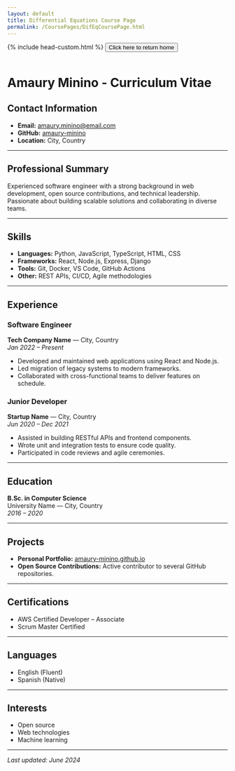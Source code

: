 ```yaml
---
layout: default
title: Differential Equations Course Page
permalink: /CoursePages/DifEqCoursePage.html
---
```


{% include head-custom.html %}
<a href="/index.md" title="Home">
    <button type="button" style="margin-bottom: 1em;">Click here to return home</button>
</a>

# Amaury Minino - Curriculum Vitae

## Contact Information
- **Email:** amaury.minino@email.com
- **GitHub:** [amaury-minino](https://github.com/amaury-minino)
- **Location:** City, Country

---

## Professional Summary
Experienced software engineer with a strong background in web development, open source contributions, and technical leadership. Passionate about building scalable solutions and collaborating in diverse teams.

---

## Skills
- **Languages:** Python, JavaScript, TypeScript, HTML, CSS
- **Frameworks:** React, Node.js, Express, Django
- **Tools:** Git, Docker, VS Code, GitHub Actions
- **Other:** REST APIs, CI/CD, Agile methodologies

---

## Experience

### Software Engineer  
**Tech Company Name** — City, Country  
*Jan 2022 – Present*
- Developed and maintained web applications using React and Node.js.
- Led migration of legacy systems to modern frameworks.
- Collaborated with cross-functional teams to deliver features on schedule.

### Junior Developer  
**Startup Name** — City, Country  
*Jun 2020 – Dec 2021*
- Assisted in building RESTful APIs and frontend components.
- Wrote unit and integration tests to ensure code quality.
- Participated in code reviews and agile ceremonies.

---

## Education

**B.Sc. in Computer Science**  
University Name — City, Country  
*2016 – 2020*

---

## Projects

- **Personal Portfolio:** [amaury-minino.github.io](https://amaury-minino.github.io)
- **Open Source Contributions:** Active contributor to several GitHub repositories.

---

## Certifications

- AWS Certified Developer – Associate
- Scrum Master Certified

---

## Languages

- English (Fluent)
- Spanish (Native)

---

## Interests

- Open source
- Web technologies
- Machine learning

---

_Last updated: June 2024_